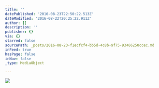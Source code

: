```yaml
---
title: ''
datePublished: '2016-08-23T22:50:22.513Z'
dateModified: '2016-08-22T20:25:22.911Z'
author: []
description: ''
publisher: {}
via: {}
starred: false
sourcePath: _posts/2016-08-23-f1ecfcf4-bb5d-4c8b-9f75-93466250ccec.md
inFeed: true
hasPage: false
inNav: false
_type: MediaObject

---
```

![](https://the-grid-user-content.s3-us-west-2.amazonaws.com/d017e14e-ff0e-43b0-a59e-da59fb04df19.jpg)